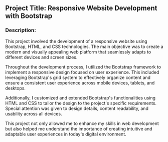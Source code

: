## Project Title: Responsive Website Development with Bootstrap

### Description:
This project involved the development of a responsive website using Bootstrap, HTML, and CSS technologies. The main objective was to create a modern and visually appealing web platform that seamlessly adapts to different devices and screen sizes.

Throughout the development process, I utilized the Bootstrap framework to implement a responsive design focused on user experience. This included leveraging Bootstrap's grid system to effectively organize content and ensure a consistent user experience across mobile devices, tablets, and desktops.

Additionally, I customized and extended Bootstrap's functionalities using HTML and CSS to tailor the design to the project's specific requirements. Special attention was given to design details, content readability, and usability across all devices.

This project not only allowed me to enhance my skills in web development but also helped me understand the importance of creating intuitive and adaptable user experiences in today's digital environment.
